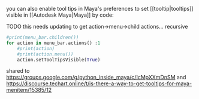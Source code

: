 you can also enable tool tips in Maya's preferences
to set [[tooltip|tooltips]] visible in [[Autodesk Maya|Maya]] by code: 

TODO this needs updating to get action->menu->child actions... recursive

```python
#print(menu_bar.children())
for action in menu_bar.actions() :1
    #print(action)
    #print(action.menu())
    action.setToolTipsVisible(True)
```

shared to https://groups.google.com/g/python_inside_maya/c/IcMpXXmDnSM
and https://discourse.techart.online/t/is-there-a-way-to-get-tooltips-for-maya-menitem/15385/12

